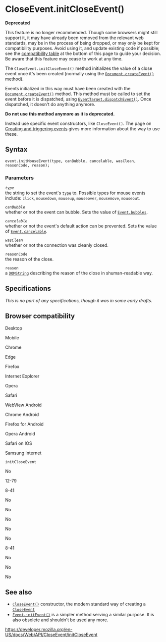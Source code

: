 # CloseEvent.initCloseEvent()

**Deprecated**

This feature is no longer recommended. Though some browsers might still support it, it may have already been removed from the relevant web standards, may be in the process of being dropped, or may only be kept for compatibility purposes. Avoid using it, and update existing code if possible; see the [compatibility table](#browser_compatibility) at the bottom of this page to guide your decision. Be aware that this feature may cease to work at any time.

The `CloseEvent.initCloseEvent()` method initializes the value of a close event once it's been created (normally using the [`Document.createEvent()`](../document/createevent) method).

Events initialized in this way must have been created with the [`Document.createEvent()`](../document/createevent) method. This method must be called to set the event before it is dispatched, using [`EventTarget.dispatchEvent()`](../eventtarget/dispatchevent). Once dispatched, it doesn't do anything anymore.

**Do not use this method anymore as it is deprecated.**

Instead use specific event constructors, like <span class="page-not-created">`CloseEvent()`</span>. The page on [Creating and triggering events](https://developer.mozilla.org/en-US/docs/Web/Events/Creating_and_triggering_events) gives more information about the way to use these.

## Syntax

    event.initMouseEvent(type, canBubble, cancelable, wasClean, reasonCode, reason);

### Parameters

_`type`_  
the string to set the event's [`type`](../event/type) to. Possible types for mouse events include: `click`, `mousedown`, `mouseup`, `mouseover`, `mousemove`, `mouseout`.

_`canBubble`_  
whether or not the event can bubble. Sets the value of [`Event.bubbles`](../event/bubbles).

_`cancelable`_  
whether or not the event's default action can be prevented. Sets the value of [`Event.cancelable`](../event/cancelable).

_`wasClean`_  
whether or not the connection was cleanly closed.

`reasonCode`  
the reason of the close.

`reason`  
a [`DOMString`](../domstring) describing the reason of the close in shuman-readable way.

## Specifications

_This is no part of any specifications, though it was in some early drafts._

## Browser compatibility

Desktop

Mobile

Chrome

Edge

Firefox

Internet Explorer

Opera

Safari

WebView Android

Chrome Android

Firefox for Android

Opera Android

Safari on IOS

Samsung Internet

`initCloseEvent`

No

12-79

8-41

No

No

No

No

No

8-41

No

No

No

## See also

- [`CloseEvent()`](closeevent) constructor, the modern standard way of creating a [`CloseEvent`](../closeevent)
- [`Event.initEvent()`](../event/initevent) is a simpler method serving a similar purpose. It is also obsolete and shouldn't be used any more.

<a href="https://developer.mozilla.org/en-US/docs/Web/API/CloseEvent/initCloseEvent" class="_attribution-link">https://developer.mozilla.org/en-US/docs/Web/API/CloseEvent/initCloseEvent</a>
